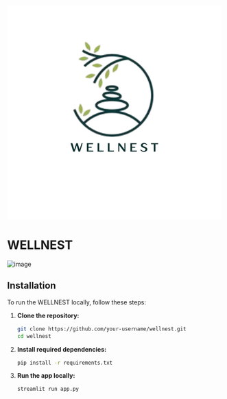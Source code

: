 ![WELLNEST Logo](WELLNEST.png) 

# WELLNEST
![image](https://github.com/user-attachments/assets/c063511a-7655-4682-9355-c66d0953a8ba)

## Installation

To run the WELLNEST locally, follow these steps:

1. **Clone the repository:**

   ```bash
   git clone https://github.com/your-username/wellnest.git
   cd wellnest

2. **Install required dependencies:**
   ```bash
   pip install -r requirements.txt
3. **Run the app locally:**
   ```bash
   streamlit run app.py

